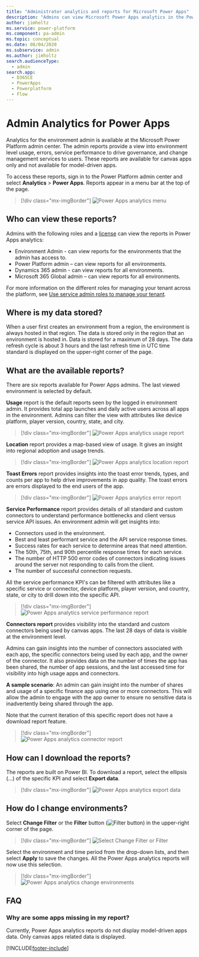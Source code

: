 ```yaml
---
title: "Administrator analytics and reports for Microsoft Power Apps"
description: "Admins can view Microsoft Power Apps analytics in the Power Platform admin center, including reports on environment-level usage, errors, and service performance."
author: jimholtz
ms.service: power-platform
ms.component: pa-admin
ms.topic: conceptual
ms.date: 08/04/2020
ms.subservice: admin
ms.author: jimholtz
search.audienceType: 
  - admin
search.app:
  - D365CE
  - PowerApps
  - Powerplatform
  - Flow
---
```

# Admin Analytics for Power Apps

Analytics for the environment admin is available at the Microsoft Power Platform admin center. The admin reports provide a view into environment level usage, errors, service performance to drive governance, and change management services to users. These reports are available for canvas apps only and not available for model-driven apps.

To access these reports, sign in to the Power Platform admin center and select **Analytics** > **Power Apps**. Reports appear in a menu bar at the top of the page.

> [!div class="mx-imgBorder"] 
> ![Power Apps analytics menu](media/powerapps-analytics-menu.png "Power Apps analytics menu")

## Who can view these reports?

Admins with the following roles and a [license](pricing-billing-skus.md) can view the reports in Power Apps analytics:
- Environment Admin - can view reports for the environments that the admin has access to.
- Power Platform admin – can view reports for all environments.
- Dynamics 365 admin - can view reports for all environments.
- Microsoft 365 Global admin – can view reports for all environments.

For more information on the different roles for managing your tenant across the platform, see [Use service admin roles to manage your tenant](use-service-admin-role-manage-tenant.md).

## Where is my data stored? 

When a user first creates an environment from a region, the environment is always hosted in that region. The data is stored only in the region that an environment is hosted in. Data is stored for a maximum of 28 days. The data refresh cycle is about 3 hours and the last refresh time in UTC time standard is displayed on the upper-right corner of the page. 

## What are the available reports? 

There are six reports available for Power Apps admins. The last viewed environment is selected by default.  

**Usage** report is the default reports seen by the logged in environment admin. It provides total app launches and daily active users across all apps in the environment. Admins can filter the view with attributes like device platform, player version, country, state, and city.

> [!div class="mx-imgBorder"] 
> ![Power Apps analytics usage report](media/powerapps-analytics-usage.png "Power Apps analytics usage report")

**Location** report provides a map-based view of usage. It gives an insight into regional adoption and usage trends.  

> [!div class="mx-imgBorder"] 
> ![Power Apps analytics location report](media/powerapps-analytics-location.png "Power Apps analytics location report")

**Toast Errors** report provides insights into the toast error trends, types, and counts per app to help drive improvements in app quality. The toast errors are errors displayed to the end users of the app. 

> [!div class="mx-imgBorder"] 
> ![Power Apps analytics error report](media/powerapps-analytics-toast-errors.png "Power Apps analytics error report")

**Service Performance** report provides details of all standard and custom connectors to understand performance bottlenecks and client versus service API issues. An environment admin will get insights into:  

- Connectors used in the environment. 
- Best and least performant service and the API service response times.  
- Success rates for each service to determine areas that need attention. 
- The 50th, 75th, and 90th percentile response times for each service. 
- The number of HTTP 500 error codes of connectors indicating issues around the server not responding to calls from the client. 
- The number of successful connection requests. 

All the service performance KPI's can be filtered with attributes like a specific service or connector, device platform, player version, and country, state, or city to drill down into the specific API. 

> [!div class="mx-imgBorder"] 
> ![Power Apps analytics service performance report](media/powerapps-analytics-service-performance.png "Power Apps analytics service performance report")

**Connectors report** provides visibility into the standard and custom connectors being used by canvas apps. The last 28 days of data is visible at the environment level.  

Admins can gain insights into the number of connectors associated with each app, the specific connectors being used by each app, and the owner of the connector. It also provides data on the number of times the app has been shared, the number of app sessions, and the last accessed time for visibility into high usage apps and connectors.  

**A sample scenario**: An admin can gain insight into the number of shares and usage of a specific finance app using one or more connectors. This will allow the admin to engage with the app owner to ensure no sensitive data is inadvertently being shared through the app.  

Note that the current iteration of this specific report does not have a download report feature. 

> [!div class="mx-imgBorder"] 
> ![Power Apps analytics connector report](media/powerapps-analytics-connector.png "Power Apps analytics connector report")

## How can I download the reports? 

The reports are built on Power BI. To download a report, select the ellipsis (…) of the specific KPI and select **Export data**. 

> [!div class="mx-imgBorder"] 
> ![Power Apps analytics export data](media/powerapps-analytics-export-data.png "Power Apps analytics export data")

## How do I change environments? 

Select **Change Filter** or the **Filter** button (![Filter button](media/filters-button.png "Filter button")) in the upper-right corner of the page.

> [!div class="mx-imgBorder"] 
> ![Select Change Filter or Filter](media/powerapps-analytics-filter.png "Select Change Filter or Filter")

Select the environment and time period from the drop-down lists, and then select **Apply** to save the changes. All the Power Apps analytics reports will now use this selection.

> [!div class="mx-imgBorder"] 
> ![Power Apps analytics change environments](media/powerapps-analytics-change-environments.png "Power Apps analytics change environments")

## FAQ

### Why are some apps missing in my report?
Currently, Power Apps analytics reports do not display model-driven apps data. Only canvas apps related data is displayed.


[!INCLUDE[footer-include](../includes/footer-banner.md)]
